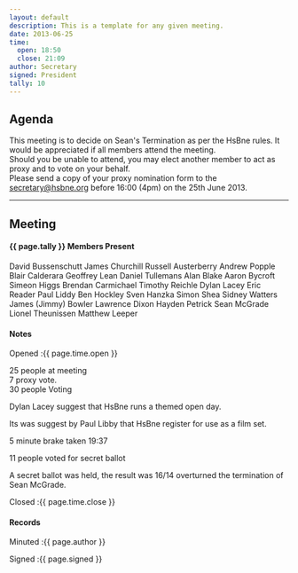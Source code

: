 ```yaml
---
layout: default
description: This is a template for any given meeting.
date: 2013-06-25
time:
  open: 18:50
  close: 21:09
author: Secretary
signed: President
tally: 10
---
```


## Agenda



This meeting is to decide on Sean's Termination as per the HsBne rules. It would be appreciated if all members attend the meeting.  
Should you be unable to attend, you may elect another member to act as proxy and to vote on your behalf.  
Please send a copy of your proxy nomination form to the secretary@hsbne.org before 16:00 (4pm) on the 25th June 2013.  

---

## Meeting

#### {{ page.tally }} Members Present

David Bussenschutt
James Churchill
Russell Austerberry
Andrew Popple
Blair Calderara
Geoffrey Lean
Daniel Tullemans
Alan Blake
Aaron Bycroft
Simeon Higgs
Brendan Carmichael
Timothy Reichle
Dylan Lacey
Eric Reader
Paul Liddy
Ben Hockley
Sven Hanzka
Simon Shea
Sidney Watters
James (Jimmy) Bowler
Lawrence Dixon
Hayden Petrick
Sean McGrade
Lionel Theunissen
Matthew Leeper
#### Notes

Opened
:{{ page.time.open }}

25 people at meeting  
7 proxy vote.  
30 people Voting  

Dylan Lacey suggest that HsBne runs a themed open day.

Its was suggest by Paul Libby that HsBne register for use as a film set.

5 minute brake taken 19:37

11 people voted for secret ballot

A secret ballot was held, the result was 16/14 overturned the termination of Sean McGrade.

Closed
:{{ page.time.close }}

#### Records

Minuted
:{{ page.author }}

Signed
:{{ page.signed }}
